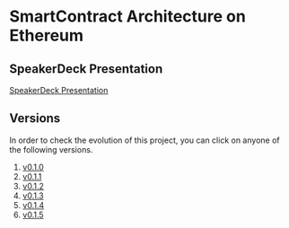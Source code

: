# SmartContract Architecture on Ethereum

## SpeakerDeck Presentation

<script async class="speakerdeck-embed" data-id="bb16b4fd826147ae94bca57730031207" data-ratio="1.77777777777778" src="https://speakerdeck.com/assets/embed.js"></script>

[SpeakerDeck Presentation](https://speakerdeck.com/mesirendon/smart-contract-architecture-on-ethereum "SpeakerDeck Presentation")

## Versions

In order to check the evolution of this project, you can click on anyone of the following versions.

1. [v0.1.0](https://github.com/mesirendon/bsl/tree/d854a3161e6fe62323947e6f0312a94f8245a5aa "v0.1.0")
1. [v0.1.1](https://github.com/mesirendon/bsl/tree/34344abeb175158ef5314dd2807663035b6b9fb2 "v0.1.1")
1. [v0.1.2](https://github.com/mesirendon/bsl/tree/7b0363c267fe0bad142e66b8b99d1a21c8404d97 "v0.1.2")
1. [v0.1.3](https://github.com/mesirendon/bsl/tree/88ac087b790a8dcc94d2480de2cb8bbda5824108 "v0.1.3")
1. [v0.1.4](https://github.com/mesirendon/bsl/tree/3f22b09a522a6ddc60cbfa13dc31abc9db95747e "v0.1.4")
1. [v0.1.5](https://github.com/mesirendon/bsl/tree/2e5e817e4f9570dd4053e4509ef128273a7cfd95 "v0.1.5")
